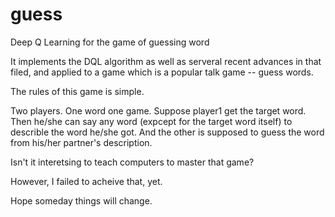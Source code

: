 # guess
Deep Q Learning for the game of guessing word


It implements the DQL algorithm as well as serveral recent advances in that filed, and applied to a game which is a popular talk game -- guess words.

The rules of this game is simple.

Two players. One word one game. 
Suppose player1 get the target word. Then he/she can say any word (expcept for the target word itself) to describle the word he/she got.
And the other is supposed to guess the word from his/her partner's description.

Isn't it interetsing to teach computers to master that game?

However, I failed to acheive that, yet.

Hope someday things will change.
